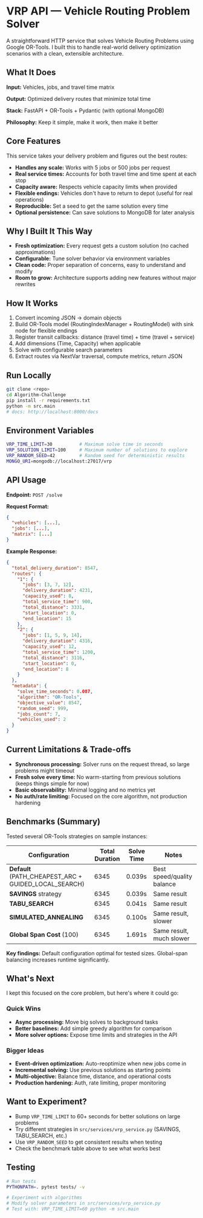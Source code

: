 # VRP API — Vehicle Routing Problem Solver

A straightforward HTTP service that solves Vehicle Routing Problems using Google OR-Tools. I built this to handle real-world delivery optimization scenarios with a clean, extensible architecture.

## What It Does

**Input:** Vehicles, jobs, and travel time matrix

**Output:** Optimized delivery routes that minimize total time

**Stack:** FastAPI + OR-Tools + Pydantic (with optional MongoDB)

**Philosophy:** Keep it simple, make it work, then make it better

## Core Features

This service takes your delivery problem and figures out the best routes:

- **Handles any scale:** Works with 5 jobs or 500 jobs per request
- **Real service times:** Accounts for both travel time and time spent at each stop
- **Capacity aware:** Respects vehicle capacity limits when provided
- **Flexible endings:** Vehicles don't have to return to depot (useful for real operations)
- **Reproducible:** Set a seed to get the same solution every time
- **Optional persistence:** Can save solutions to MongoDB for later analysis

## Why I Built It This Way

- **Fresh optimization:** Every request gets a custom solution (no cached approximations)
- **Configurable:** Tune solver behavior via environment variables
- **Clean code:** Proper separation of concerns, easy to understand and modify
- **Room to grow:** Architecture supports adding new features without major rewrites

## How It Works

1. Convert incoming JSON → domain objects
2. Build OR-Tools model (RoutingIndexManager + RoutingModel) with sink node for flexible endings
3. Register transit callbacks: distance (travel time) + time (travel + service)
4. Add dimensions (Time, Capacity) when applicable
5. Solve with configurable search parameters
6. Extract routes via NextVar traversal, compute metrics, return JSON

## Run Locally

```bash
git clone <repo>
cd Algorithm-Challenge
pip install -r requirements.txt
python -m src.main
# docs: http://localhost:8000/docs
```

## Environment Variables

```bash
VRP_TIME_LIMIT=30          # Maximum solve time in seconds
VRP_SOLUTION_LIMIT=100     # Maximum number of solutions to explore
VRP_RANDOM_SEED=42         # Random seed for deterministic results
MONGO_URI=mongodb://localhost:27017/vrp
```

## API Usage

**Endpoint:** `POST /solve`

**Request Format:**
```json
{
  "vehicles": [...],
  "jobs": [...], 
  "matrix": [...]
}
```

**Example Response:**
```json
{
  "total_delivery_duration": 8547,
  "routes": {
    "1": {
      "jobs": [3, 7, 12],
      "delivery_duration": 4231,
      "capacity_used": 8,
      "total_service_time": 900,
      "total_distance": 3331,
      "start_location": 0,
      "end_location": 15
    },
    "2": {
      "jobs": [1, 5, 9, 14],
      "delivery_duration": 4316,
      "capacity_used": 12,
      "total_service_time": 1200,
      "total_distance": 3116,
      "start_location": 0,
      "end_location": 8
    }
  },
  "metadata": {
    "solve_time_seconds": 0.087,
    "algorithm": "OR-Tools",
    "objective_value": 8547,
    "random_seed": 999,
    "jobs_count": 7,
    "vehicles_used": 2
  }
}
```

## Current Limitations & Trade-offs

- **Synchronous processing:** Solver runs on the request thread, so large problems might timeout
- **Fresh solve every time:** No warm-starting from previous solutions (keeps things simple for now)
- **Basic observability:** Minimal logging and no metrics yet
- **No auth/rate limiting:** Focused on the core algorithm, not production hardening

## Benchmarks (Summary)

Tested several OR-Tools strategies on sample instances:

| Configuration | Total Duration | Solve Time | Notes |
|---------------|----------------|------------|-------|
| **Default** (PATH_CHEAPEST_ARC + GUIDED_LOCAL_SEARCH) | 6345 | 0.039s | Best speed/quality balance |
| **SAVINGS** strategy | 6345 | 0.039s | Same result |
| **TABU_SEARCH** | 6345 | 0.041s | Same result |
| **SIMULATED_ANNEALING** | 6345 | 0.100s | Same result, slower |
| **Global Span Cost** (100) | 6345 | 1.691s | Same result, much slower |

**Key findings:** Default configuration optimal for tested sizes. Global-span balancing increases runtime significantly.

## What's Next

I kept this focused on the core problem, but here's where it could go:

### Quick Wins
- **Async processing:** Move big solves to background tasks
- **Better baselines:** Add simple greedy algorithm for comparison
- **More solver options:** Expose time limits and strategies in the API

### Bigger Ideas
- **Event-driven optimization:** Auto-reoptimize when new jobs come in
- **Incremental solving:** Use previous solutions as starting points
- **Multi-objective:** Balance time, distance, and operational costs
- **Production hardening:** Auth, rate limiting, proper monitoring

## Want to Experiment?

- Bump `VRP_TIME_LIMIT` to 60+ seconds for better solutions on large problems
- Try different strategies in `src/services/vrp_service.py` (SAVINGS, TABU_SEARCH, etc.)
- Use `VRP_RANDOM_SEED` to get consistent results when testing
- Check the benchmark table above to see what works best

## Testing

```bash
# Run tests
PYTHONPATH=. pytest tests/ -v

# Experiment with algorithms
# Modify solver parameters in src/services/vrp_service.py
# Test with: VRP_TIME_LIMIT=60 python -m src.main
```